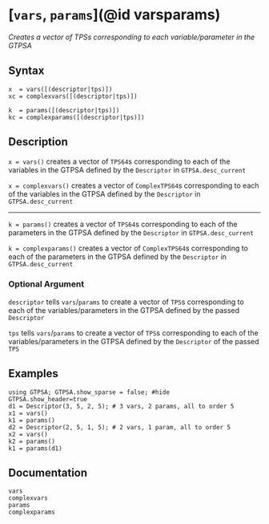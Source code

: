 # [`vars`, `params`](@id varsparams)
*Creates a vector of TPSs corresponding to each variable/parameter in the GTPSA*
## Syntax
```
x  = vars([(descriptor|tps)])
xc = complexvars([(descriptor|tps)])

k  = params([(descriptor|tps)])
kc = complexparams([(descriptor|tps)])
```

## Description
`x = vars()` creates a vector of `TPS64`s corresponding to each of the variables in the GTPSA defined by the `Descriptor` in `GTPSA.desc_current`

`x = complexvars()` creates a vector of `ComplexTPS64`s corresponding to each of the variables in the GTPSA defined by the `Descriptor` in `GTPSA.desc_current`

------

`k = params()` creates a vector of `TPS64`s corresponding to each of the parameters in the GTPSA defined by the `Descriptor` in `GTPSA.desc_current`

`k = complexparams()` creates a vector of `ComplexTPS64`s corresponding to each of the parameters in the GTPSA defined by the `Descriptor` in `GTPSA.desc_current`

### Optional Argument

`descriptor` tells `vars`/`params` to create a vector of `TPS`s corresponding to each of the variables/parameters in the GTPSA defined by the passed `Descriptor`

`tps` tells `vars`/`params` to create a vector of `TPS`s corresponding to each of the variables/parameters in the GTPSA defined by the `Descriptor` of the passed `TPS`


## Examples
```@repl desc
using GTPSA; GTPSA.show_sparse = false; #hide
GTPSA.show_header=true
d1 = Descriptor(3, 5, 2, 5); # 3 vars, 2 params, all to order 5
x1 = vars()
k1 = params()
d2 = Descriptor(2, 5, 1, 5); # 2 vars, 1 param, all to order 5
x2 = vars()
k2 = params()
k1 = params(d1)
```

## Documentation
```@docs
vars
complexvars
params
complexparams
```
